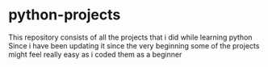 # python-projects
This repository consists of all the projects that i did while learning python
<br>
Since i have been updating it since the very beginning some of the projects might feel really easy as i coded them as a beginner
